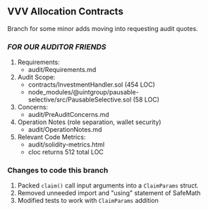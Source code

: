 ## VVV Allocation Contracts

Branch for some minor adds moving into requesting audit quotes.

### ***FOR OUR AUDITOR FRIENDS***
1. Requirements: 
    - audit/Requirements.md
2. Audit Scope: 
    - contracts/InvestmentHandler.sol (454 LOC)
    - node_modules/@uintgroup/pausable-selective/src/PausableSelective.sol (58 LOC)
3. Concerns: 
    - audit/PreAuditConcerns.md
4. Operation Notes (role separation, wallet security)
    - audit/OperationNotes.md
5. Relevant Code Metrics: 
    - audit/solidity-metrics.html
    - cloc returns 512 total LOC

### Changes to code this branch
1. Packed `claim()` call input arguments into a `ClaimParams` struct.
2. Removed unneeded import and "using" statement of SafeMath
3. Modified tests to work with `ClaimParams` addition

